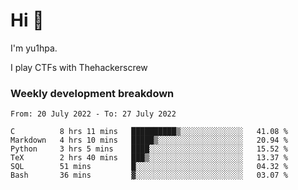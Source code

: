 # Hi 👋

I'm yu1hpa.

I play CTFs with Thehackerscrew

### Weekly development breakdown

<!--START_SECTION:waka-->

```text
From: 20 July 2022 - To: 27 July 2022

C          8 hrs 11 mins   ██████████▒░░░░░░░░░░░░░░   41.08 %
Markdown   4 hrs 10 mins   █████▒░░░░░░░░░░░░░░░░░░░   20.94 %
Python     3 hrs 5 mins    ████░░░░░░░░░░░░░░░░░░░░░   15.52 %
TeX        2 hrs 40 mins   ███▒░░░░░░░░░░░░░░░░░░░░░   13.37 %
SQL        51 mins         █░░░░░░░░░░░░░░░░░░░░░░░░   04.32 %
Bash       36 mins         ▓░░░░░░░░░░░░░░░░░░░░░░░░   03.07 %
```

<!--END_SECTION:waka-->

